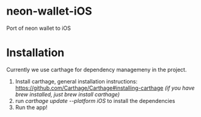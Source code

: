 # neon-wallet-iOS
Port of neon wallet to iOS

# Installation
Currently we use carthage for dependency managemeny in the project. 
1. Install carthage, general installation instructions: https://github.com/Carthage/Carthage#installing-carthage _(if you have brew installed, just brew install carthage)_
2. run _carthage update --platform iOS_ to install the dependencies
3. Run the app!
